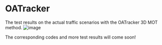 # OATracker
The  test results on the actual traffic scenarios with the OATracker 3D MOT method.
![image](https://github.com/xf-zh/OCTO/blob/main/OCTO_result.gif)

The corresponding codes and more test results will come soon!
